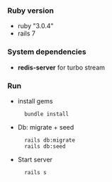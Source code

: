 ### Ruby version
  - ruby "3.0.4"
  - rails 7
 
### System dependencies
  - **redis-server** for turbo stream
  
### Run
- install gems
  ```console
    bundle install
  ```
- Db: migrate + seed
  ```console
    rails db:migrate
    rails db:seed
  ```
- Start server
  ```console
    rails s
  ```

